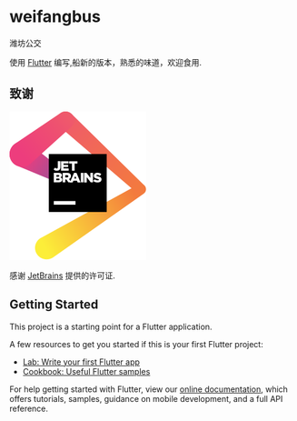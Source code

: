 # weifangbus

潍坊公交

使用 [Flutter](https://flutter.dev/) 编写,船新的版本，熟悉的味道，欢迎食用.

## 致谢
[![JetBrains](jetbrains.svg "jetbrains-logo")](https://www.jetbrains.com/?from=weifangbus)

感谢 [JetBrains](https://www.jetbrains.com/?from=weifangbus) 提供的许可证. 

## Getting Started

This project is a starting point for a Flutter application.

A few resources to get you started if this is your first Flutter project:

- [Lab: Write your first Flutter app](https://flutter.dev/docs/get-started/codelab)
- [Cookbook: Useful Flutter samples](https://flutter.dev/docs/cookbook)

For help getting started with Flutter, view our
[online documentation](https://flutter.dev/docs), which offers tutorials,
samples, guidance on mobile development, and a full API reference.
